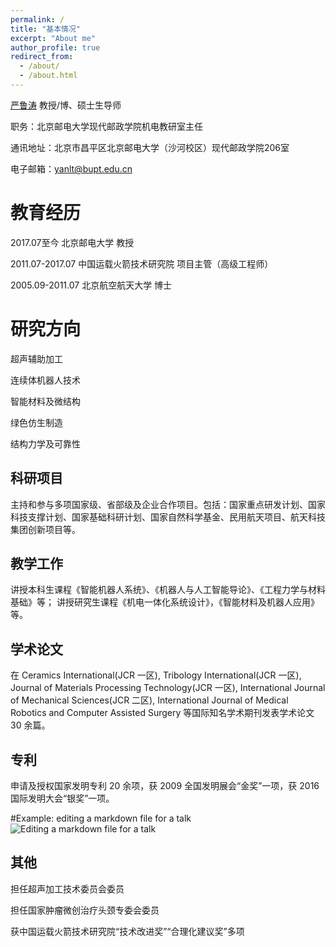 ```yaml
---
permalink: /
title: "基本情况"
excerpt: "About me"
author_profile: true
redirect_from: 
  - /about/
  - /about.html
---
```


 [严鲁涛](https://smp.bupt.edu.cn/info/1154/2010.htm) 教授/博、硕士生导师

职务：北京邮电大学现代邮政学院机电教研室主任

通讯地址：北京市昌平区北京邮电大学（沙河校区）现代邮政学院206室

电子邮箱：yanlt@bupt.edu.cn

教育经历
======
2017.07至今  北京邮电大学  教授

2011.07-2017.07  中国运载火箭技术研究院  项目主管（高级工程师）

2005.09-2011.07  北京航空航天大学  博士

研究方向
======
超声辅助加工

连续体机器人技术

智能材料及微结构

绿色仿生制造

结构力学及可靠性

科研项目
------
主持和参与多项国家级、省部级及企业合作项目。包括：国家重点研发计划、国家科技支撑计划、国家基础科研计划、国家自然科学基金、民用航天项目、航天科技集团创新项目等。

教学工作
------
讲授本科生课程《智能机器人系统》、《机器人与人工智能导论》、《工程力学与材料基础》等；
讲授研究生课程《机电一体化系统设计》，《智能材料及机器人应用》等。

**学术论文**
------
在 Ceramics International(JCR 一区), Tribology International(JCR 一区), Journal of Materials Processing Technology(JCR 一区), International Journal of Mechanical Sciences(JCR 二区), International Journal of Medical Robotics and Computer Assisted Surgery 等国际知名学术期刊发表学术论文 30 余篇。

专利
------
申请及授权国家发明专利 20 余项，获 2009 全国发明展会“金奖”一项，获 2016 国际发明大会“银奖”一项。

#Example: editing a markdown file for a talk
![Editing a markdown file for a talk](/images/editing-talk.png)

其他
------
担任超声加工技术委员会委员

担任国家肿瘤微创治疗头颈专委会委员

获中国运载火箭技术研究院“技术改进奖”“合理化建议奖”多项
